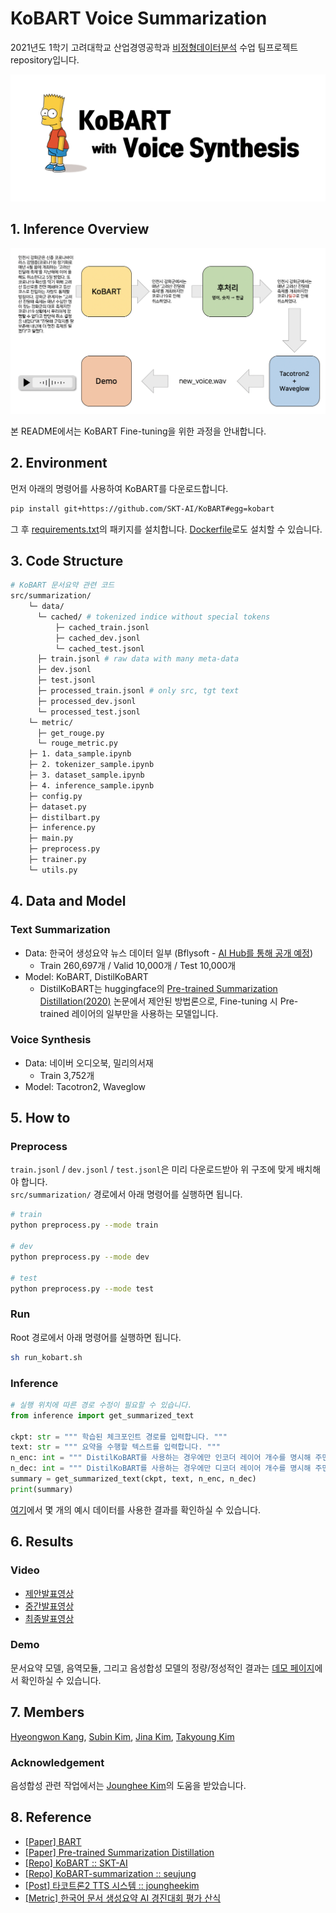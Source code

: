 # KoBART Voice Summarization
2021년도 1학기 고려대학교 산업경영공학과 [비정형데이터분석](https://github.com/pilsung-kang/Text-Analytics) 수업 팀프로젝트 repository입니다. <br>


![thumbnail](assets/thumbnail.png)

## 1. Inference Overview
![process](assets/process.png)


본 README에서는 KoBART Fine-tuning을 위한 과정을 안내합니다.

## 2. Environment
먼저 아래의 명령어를 사용하여 KoBART를 다운로드합니다.
```sh
pip install git+https://github.com/SKT-AI/KoBART#egg=kobart
```

그 후 [requirements.txt](https://github.com/youngerous/kobart-voice-summarization/blob/main/requirements.txt)의 패키지를 설치합니다. [Dockerfile](https://github.com/youngerous/kobart-voice-summarization/blob/main/Dockerfile)로도 설치할 수 있습니다.


## 3. Code Structure
```sh
# KoBART 문서요약 관련 코드
src/summarization/
    └─ data/
      └─ cached/ # tokenized indice without special tokens
          ├─ cached_train.jsonl
          ├─ cached_dev.jsonl
          └─ cached_test.jsonl
      ├─ train.jsonl # raw data with many meta-data
      ├─ dev.jsonl
      ├─ test.jsonl
      ├─ processed_train.jsonl # only src, tgt text
      ├─ processed_dev.jsonl
      └─ processed_test.jsonl
    └─ metric/
      ├─ get_rouge.py
      └─ rouge_metric.py
    ├─ 1. data_sample.ipynb
    ├─ 2. tokenizer_sample.ipynb
    ├─ 3. dataset_sample.ipynb
    ├─ 4. inference_sample.ipynb
    ├─ config.py
    ├─ dataset.py
    ├─ distilbart.py
    ├─ inference.py
    ├─ main.py
    ├─ preprocess.py
    ├─ trainer.py
    └─ utils.py
```

## 4. Data and Model

### Text Summarization

- Data: 한국어 생성요약 뉴스 데이터 일부 (Bflysoft - [AI Hub를 통해 공개 예정](https://aihub.or.kr/aidata/8054))
  - Train 260,697개 / Valid 10,000개 / Test 10,000개
- Model: KoBART, DistilKoBART
  - DistilKoBART는 huggingface의 [Pre-trained Summarization Distillation(2020)](https://arxiv.org/abs/2010.13002) 논문에서 제안된 방법론으로, Fine-tuning 시 Pre-trained 레이어의 일부만을 사용하는 모델입니다.

### Voice Synthesis

- Data: 네이버 오디오북, 밀리의서재
  - Train 3,752개
- Model: Tacotron2, Waveglow

## 5. How to 

### Preprocess

```train.jsonl``` / ```dev.jsonl``` / ```test.jsonl```은 미리 다운로드받아 위 구조에 맞게 배치해야 합니다. <br>
```src/summarization/``` 경로에서 아래 명령어를 실행하면 됩니다.

```sh
# train 
python preprocess.py --mode train

# dev 
python preprocess.py --mode dev

# test 
python preprocess.py --mode test
```

### Run
Root 경로에서 아래 명령어를 실행하면 됩니다.
```sh
sh run_kobart.sh
```

### Inference

```python
# 실행 위치에 따른 경로 수정이 필요할 수 있습니다.
from inference import get_summarized_text

ckpt: str = """ 학습된 체크포인트 경로를 입력합니다. """
text: str = """ 요약을 수행할 텍스트를 입력합니다. """
n_enc: int = """ DistilKoBART를 사용하는 경우에만 인코더 레이어 개수를 명시해 주면 됩니다. """
n_dec: int = """ DistilKoBART를 사용하는 경우에만 디코더 레이어 개수를 명시해 주면 됩니다. """
summary = get_summarized_text(ckpt, text, n_enc, n_dec)
print(summary)
```

[여기](https://github.com/youngerous/kobart-voice-summarization/blob/main/src/kobart/4.%20inference_sample.ipynb)에서 몇 개의 예시 데이터를 사용한 결과를 확인하실 수 있습니다.

## 6. Results

### Video
- [제안발표영상](https://youtu.be/z6T3j-YmY1w)
- [중간발표영상](https://youtu.be/_BTggEcjYqE)
- [최종발표영상](https://youtu.be/r9pn577B7mI)

### Demo

문서요약 모델, 음역모듈, 그리고 음성합성 모델의 정량/정성적인 결과는 [데모 페이지](https://youngerous.github.io/kobart-voice-summarization/)에서 확인하실 수 있습니다.

## 7. Members
[Hyeongwon Kang](https://github.com/hwk0702), [Subin Kim](https://github.com/suubkiim), [Jina Kim](https://github.com/jina-kim7), [Takyoung Kim](https://github.com/youngerous)

### Acknowledgement
음성합성 관련 작업에서는 [Jounghee Kim](https://github.com/JoungheeKim)의 도움을 받았습니다.

## 8. Reference

- [[Paper] BART](https://arxiv.org/abs/1910.13461)
- [[Paper] Pre-trained Summarization Distillation](https://arxiv.org/abs/2010.13002)
- [[Repo] KoBART :: SKT-AI](https://github.com/SKT-AI/KoBART)
- [[Repo] KoBART-summarization :: seujung](https://github.com/seujung/KoBART-summarization)
- [[Post] 타코트론2 TTS 시스템 :: joungheekim](https://joungheekim.github.io/2021/04/01/code-review/)
- [[Metric] 한국어 문서 생성요약 AI 경진대회 평가 산식](https://dacon.io/competitions/official/235673/talkboard/401911?page=1&dtype=recent)

